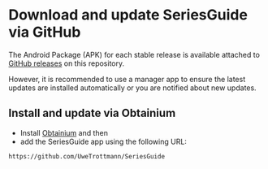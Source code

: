 # Download and update SeriesGuide via GitHub

The Android Package (APK) for each stable release is available attached to 
[GitHub releases](https://github.com/UweTrottmann/SeriesGuide/releases) on this repository.

However, it is recommended to use a manager app to ensure the latest updates are installed 
automatically or you are notified about new updates.

## Install and update via Obtainium

- Install [Obtainium](https://obtainium.imranr.dev) and then
- add the SeriesGuide app using the following URL:

```text
https://github.com/UweTrottmann/SeriesGuide
```
